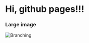 # Hi, github pages!!!

### Large image

![Branching](https://raw.githubusercontent.com/VatutinKirill/UniCFD-Lab-Testing/master/docs/final_compact.png)
